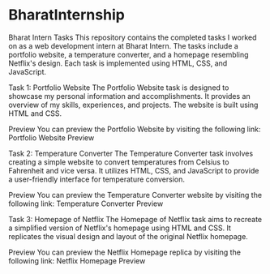# BharatInternship
Bharat Intern Tasks
This repository contains the completed tasks I worked on as a web development intern at Bharat Intern. The tasks include a portfolio website, a temperature converter, and a homepage resembling Netflix's design. Each task is implemented using HTML, CSS, and JavaScript.

Task 1: Portfolio Website
The Portfolio Website task is designed to showcase my personal information and accomplishments. It provides an overview of my skills, experiences, and projects. The website is built using HTML and CSS.

Preview
You can preview the Portfolio Website by visiting the following link: Portfolio Website Preview

Task 2: Temperature Converter
The Temperature Converter task involves creating a simple website to convert temperatures from Celsius to Fahrenheit and vice versa. It utilizes HTML, CSS, and JavaScript to provide a user-friendly interface for temperature conversion.

Preview
You can preview the Temperature Converter website by visiting the following link: Temperature Converter Preview

Task 3: Homepage of Netflix
The Homepage of Netflix task aims to recreate a simplified version of Netflix's homepage using HTML and CSS. It replicates the visual design and layout of the original Netflix homepage.

Preview
You can preview the Netflix Homepage replica by visiting the following link: Netflix Homepage Preview

